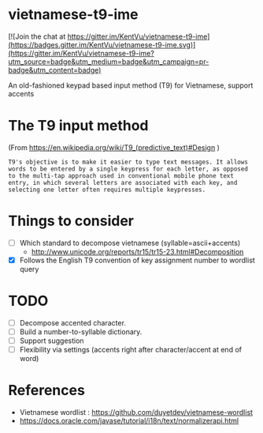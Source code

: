 vietnamese-t9-ime
=================

[![Join the chat at https://gitter.im/KentVu/vietnamese-t9-ime](https://badges.gitter.im/KentVu/vietnamese-t9-ime.svg)](https://gitter.im/KentVu/vietnamese-t9-ime?utm_source=badge&utm_medium=badge&utm_campaign=pr-badge&utm_content=badge)

An old-fashioned keypad based input method (T9) for Vietnamese, support accents

The T9 input method
===================
(From https://en.wikipedia.org/wiki/T9_(predictive_text)#Design )

    T9's objective is to make it easier to type text messages. It allows words to be entered by a single keypress for each letter, as opposed to the multi-tap approach used in conventional mobile phone text entry, in which several letters are associated with each key, and selecting one letter often requires multiple keypresses.

Things to consider
==================
* [ ] Which standard to decompose vietnamese (syllable=ascii+accents)
  * http://www.unicode.org/reports/tr15/tr15-23.html#Decomposition
* [x] Follows the English T9 convention of key assignment
number to wordlist query

TODO
====
* [ ] Decompose accented character.
* [ ] Build a number-to-syllable dictionary.
* [ ] Support suggestion
* [ ] Flexibility via settings (accents right after character/accent at end of word) 

References
==========
* Vietnamese wordlist : https://github.com/duyetdev/vietnamese-wordlist
* https://docs.oracle.com/javase/tutorial/i18n/text/normalizerapi.html

